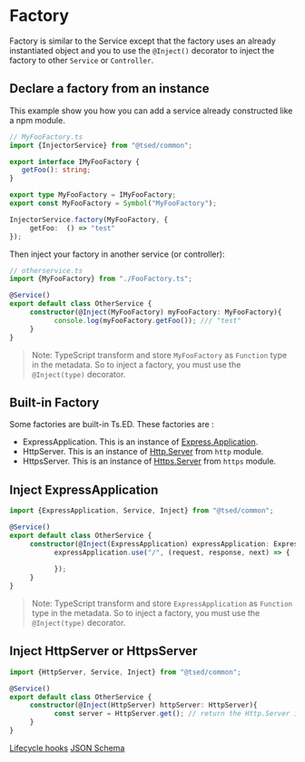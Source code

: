 # Factory
Factory is similar to the Service except that the factory uses an already instantiated object and you to use
the `@Inject()` decorator to inject the factory to other `Service` or `Controller`.

## Declare a factory from an instance

This example show you how you can add a service already constructed like a npm module.

```typescript
// MyFooFactory.ts
import {InjectorService} from "@tsed/common";

export interface IMyFooFactory {
   getFoo(): string;
}

export type MyFooFactory = IMyFooFactory;
export const MyFooFactory = Symbol("MyFooFactory");

InjectorService.factory(MyFooFactory, {
     getFoo:  () => "test"
});
```
Then inject your factory in another service (or controller):
```typescript
// otherservice.ts
import {MyFooFactory} from "./FooFactory.ts";

@Service()
export default class OtherService {
     constructor(@Inject(MyFooFactory) myFooFactory: MyFooFactory){
           console.log(myFooFactory.getFoo()); /// "test"
     }
}
```
> Note: TypeScript transform and store `MyFooFactory` as `Function` type in the metadata. So to inject a factory, you must use the `@Inject(type)` decorator.

## Built-in Factory

Some factories are built-in Ts.ED. These factories are :

- ExpressApplication. This is an instance of [Express.Application](http://expressjs.com/fr/4x/api.html#app).
- HttpServer. This is an instance of [Http.Server](https://nodejs.org/dist/latest/docs/api/http.html#http_class_http_server) from `http` module.
- HttpsServer. This is an instance of [Https.Server](https://nodejs.org/dist/latest/docs/api/https.html#https_class_https_server) from `https` module.

## Inject ExpressApplication

```typescript
import {ExpressApplication, Service, Inject} from "@tsed/common";

@Service()
export default class OtherService {
     constructor(@Inject(ExpressApplication) expressApplication: ExpressApplication){
           expressApplication.use("/", (request, response, next) => {
               
           });
     }
}
```
> Note: TypeScript transform and store `ExpressApplication` as `Function` type in the metadata. So to inject a factory, you must use the `@Inject(type)` decorator.

## Inject HttpServer or HttpsServer
```typescript
import {HttpServer, Service, Inject} from "@tsed/common";

@Service()
export default class OtherService {
     constructor(@Inject(HttpServer) httpServer: HttpServer){
           const server = HttpServer.get(); // return the Http.Server instance
     }
}
```

<div class="guide-links">
<a href="#/docs/services/lifecycle-hooks">Lifecycle hooks</a>
<a href="#/docs/jsonschema">JSON Schema</a>
</div>